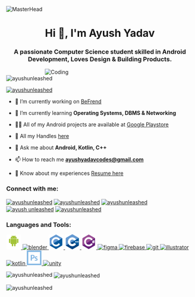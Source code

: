 ![MasterHead](https://i.postimg.cc/T2z7dDrX/Linkedin-Cover3.png)
<h1 align="center">Hi 👋, I'm Ayush Yadav</h1>
<h3 align="center">A passionate Computer Science student skilled in Android Development, Loves Design & Building Products.</h3>
<img src="https://cdn.dribbble.com/users/1124806/screenshots/4876982/ezgif.com-optimize.gif" alt="Coding" width="400" align="right">
<p align="left"> <img src="https://komarev.com/ghpvc/?username=ayushunleashed&label=Profile%20views&color=0e75b6&style=flat" alt="ayushunleashed" /> </p>

<p align="left"> <a href="https://github.com/ryo-ma/github-profile-trophy"><img src="https://github-profile-trophy.vercel.app/?username=ayushunleashed" alt="ayushunleashed" /></a> </p>

- 🔭 I’m currently working on [BeFrend](https://github.com/AyushUnleashed/BeFrend)

- 🌱 I’m currently learning **Operating Systems, DBMS & Networking**

- 👨‍💻 All of my Android projects are available at [Google Playstore](https://play.google.com/store/apps/developer?id=Ayush+Unleashed&hl=en&gl=US)

- 📝 All my Handles [here](https://ayushunleashed.carrd.co/)

- 💬 Ask me about **Android, Kotlin, C++**

- 📫 How to reach me **ayushyadavcodes@gmail.com**

- 📄 Know about my experiences [Resume here](https://drive.google.com/file/d/1fqThmOmsicBNp2jYusHBe2Ak9whRVLX2/view?usp=sharing)

<h3 align="left">Connect with me:</h3>
<p align="left">
<a href="https://twitter.com/ayushunleashed" target="blank"><img align="center" src="https://raw.githubusercontent.com/rahuldkjain/github-profile-readme-generator/master/src/images/icons/Social/twitter.svg" alt="ayushunleashed" height="30" width="40" /></a>
<a href="https://linkedin.com/in/ayushunleashed" target="blank"><img align="center" src="https://raw.githubusercontent.com/rahuldkjain/github-profile-readme-generator/master/src/images/icons/Social/linked-in-alt.svg" alt="ayushunleashed" height="30" width="40" /></a>
<a href="https://www.behance.net/ayushunleashed" target="blank"><img align="center" src="https://raw.githubusercontent.com/rahuldkjain/github-profile-readme-generator/master/src/images/icons/Social/behance.svg" alt="ayushunleashed" height="30" width="40" /></a>
<a href="https://www.youtube.com/c/ayush unleashed" target="blank"><img align="center" src="https://raw.githubusercontent.com/rahuldkjain/github-profile-readme-generator/master/src/images/icons/Social/youtube.svg" alt="ayush unleashed" height="30" width="40" /></a>
<a href="https://www.leetcode.com/ayushunleashed" target="blank"><img align="center" src="https://raw.githubusercontent.com/rahuldkjain/github-profile-readme-generator/master/src/images/icons/Social/leet-code.svg" alt="ayushunleashed" height="30" width="40" /></a>
</p>

<h3 align="left">Languages and Tools:</h3>
<p align="left"> <a href="https://developer.android.com" target="_blank" rel="noreferrer"> <img src="https://raw.githubusercontent.com/devicons/devicon/master/icons/android/android-original-wordmark.svg" alt="android" width="40" height="40"/> </a> <a href="https://www.blender.org/" target="_blank" rel="noreferrer"> <img src="https://download.blender.org/branding/community/blender_community_badge_white.svg" alt="blender" width="40" height="40"/> </a> <a href="https://www.cprogramming.com/" target="_blank" rel="noreferrer"> <img src="https://raw.githubusercontent.com/devicons/devicon/master/icons/c/c-original.svg" alt="c" width="40" height="40"/> </a> <a href="https://www.w3schools.com/cpp/" target="_blank" rel="noreferrer"> <img src="https://raw.githubusercontent.com/devicons/devicon/master/icons/cplusplus/cplusplus-original.svg" alt="cplusplus" width="40" height="40"/> </a> <a href="https://www.w3schools.com/cs/" target="_blank" rel="noreferrer"> <img src="https://raw.githubusercontent.com/devicons/devicon/master/icons/csharp/csharp-original.svg" alt="csharp" width="40" height="40"/> </a> <a href="https://www.figma.com/" target="_blank" rel="noreferrer"> <img src="https://www.vectorlogo.zone/logos/figma/figma-icon.svg" alt="figma" width="40" height="40"/> </a> <a href="https://firebase.google.com/" target="_blank" rel="noreferrer"> <img src="https://www.vectorlogo.zone/logos/firebase/firebase-icon.svg" alt="firebase" width="40" height="40"/> </a> <a href="https://git-scm.com/" target="_blank" rel="noreferrer"> <img src="https://www.vectorlogo.zone/logos/git-scm/git-scm-icon.svg" alt="git" width="40" height="40"/> </a> <a href="https://www.adobe.com/in/products/illustrator.html" target="_blank" rel="noreferrer"> <img src="https://www.vectorlogo.zone/logos/adobe_illustrator/adobe_illustrator-icon.svg" alt="illustrator" width="40" height="40"/> </a> <a href="https://kotlinlang.org" target="_blank" rel="noreferrer"> <img src="https://www.vectorlogo.zone/logos/kotlinlang/kotlinlang-icon.svg" alt="kotlin" width="40" height="40"/> </a> <a href="https://www.photoshop.com/en" target="_blank" rel="noreferrer"> <img src="https://raw.githubusercontent.com/devicons/devicon/master/icons/photoshop/photoshop-line.svg" alt="photoshop" width="40" height="40"/> </a> <a href="https://unity.com/" target="_blank" rel="noreferrer"> <img src="https://www.vectorlogo.zone/logos/unity3d/unity3d-icon.svg" alt="unity" width="40" height="40"/> </a> </p>

<p><img align="left" src="https://github-readme-stats.vercel.app/api/top-langs?username=ayushunleashed&show_icons=true&locale=en&layout=compact" alt="ayushunleashed" /></p>

<p>&nbsp;<img align="center" src="https://github-readme-stats.vercel.app/api?username=ayushunleashed&show_icons=true&locale=en" alt="ayushunleashed" /></p>

<p><img align="center" src="https://github-readme-streak-stats.herokuapp.com/?user=ayushunleashed&" alt="ayushunleashed" /></p>



<!--
**AyushUnleashed/AyushUnleashed** is a ✨ _special_ ✨ repository because its `README.md` (this file) appears on your GitHub profile.

Here are some ideas to get you started:

- 🔭 I’m currently working on ...
- 🌱 I’m currently learning ...
- 👯 I’m looking to collaborate on ...
- 🤔 I’m looking for help with ...
- 💬 Ask me about ...
- 📫 How to reach me: ...
- 😄 Pronouns: ...
- ⚡ Fun fact: ...
-->
